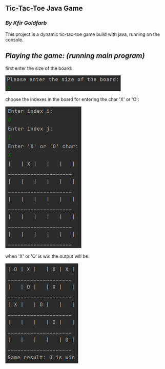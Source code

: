 ## Tic-Tac-Toe Java Game
### <i>By Kfir Goldfarb</i>
This project is a dynamic tic-tac-toe game build with java, running on the console.

## <i>Playing the game: (running main program)</i>
first enter the size of the board:


<img src="images/s1.png">


choose the indexes in the board for entering the char 'X' or 'O':


<img src="images/s2.png">


when 'X' or 'O' is win the output will be:


<img src="images/s3.png">